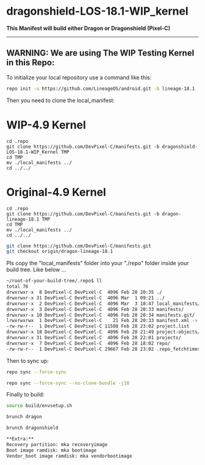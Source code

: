 dragonshield-LOS-18.1-WIP_kernel
================================

**This Manifest will build either Dragon or Dragonshield (Pixel-C)**

---



## **WARNING:** We are using The WIP Testing Kernel in this Repo:

To initialize your local repository use a command like this:

````bash
repo init -u https://github.com/LineageOS/android.git -b lineage-18.1
````

Then you need to clone the local_manifest:

# **WIP-4.9 Kernel**

```
cd .repo
git clone https://github.com/DevPixel-C/manifests.git -b dragonshield-LOS-18.1-WIP_Kernel TMP
cd TMP
mv ./local_manifests ../
cd ../../
```

# **Original-4.9 Kernel**

```
cd .repo
git clone https://github.com/DevPixel-C/manifests.git -b dragon-lineage-18.1 TMP
cd TMP
mv ./local_manifests ../
cd ../../
```

````bash
git clone https://github.com/DevPixel-C/manifests.git
git checkout origin/dragon-lineage-18.1
````

Pls copy the "local_manifests" folder into your "./repo" folder inside your build tree.
Like below ...

````bash
~/root-of-your-build-tree/.repo$ ll
total 76
drwxrwxr-x  8 DevPixel-C DevPixel-C  4096 Feb 28 20:35 ./
drwxrwxr-x 31 DevPixel-C DevPixel-C  4096 Mar  1 09:21 ../
drwxrwxr-x  2 DevPixel-C DevPixel-C  4096 Mar  3 18:47 local_manifests/
drwxrwxr-x  3 DevPixel-C DevPixel-C  4096 Feb 28 20:33 manifests/
drwxrwxr-x 10 DevPixel-C DevPixel-C  4096 Feb 28 20:34 manifests.git/
lrwxrwxrwx  1 DevPixel-C DevPixel-C    21 Feb 28 20:33 manifest.xml -> manifests/default.xml
-rw-rw-r--  1 DevPixel-C DevPixel-C 11508 Feb 28 23:02 project.list
drwxrwxr-x 18 DevPixel-C DevPixel-C  4096 Feb 28 21:49 project-objects/
drwxrwxr-x 31 DevPixel-C DevPixel-C  4096 Feb 28 22:01 projects/
drwxrwxr-x  7 DevPixel-C DevPixel-C  4096 Feb 28 18:02 repo/
-rw-rw-r--  1 DevPixel-C DevPixel-C 29667 Feb 28 23:02 .repo_fetchtimes.json
````

Then to sync up:

````bash
repo sync --force-sync

repo sync --force-sync --no-clone-bundle -j10
````

Finally to build:

````bash
source build/envsetup.sh

brunch dragon

brunch dragonshield

**Extra:**
Recovery partition: mka recoveryimage
Boot image ramdisk: mka bootimage
Vendor_boot image ramdisk: mka vendorbootimage
````

